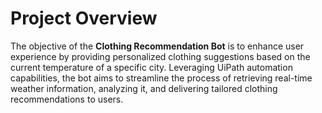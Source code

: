 # Project Overview

The objective of the **Clothing Recommendation Bot** is to enhance user experience by providing personalized clothing suggestions based on the current temperature of a specific city. 
Leveraging UiPath automation capabilities, the bot aims to streamline the process of retrieving real-time weather information, analyzing it, and delivering tailored clothing recommendations to users.
